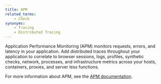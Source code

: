 ```yaml
---
title: APM
related_terms:
    - Check
synonyms:
    - Tracing
    - Distributed Tracing
---
```

Application Performance Monitoring (APM) monitors requests, errors, and latency in your application. Add distributed traces throughout your application to correlate to browser sessions, logs, profiles, synthetic checks, network, processes, and infrastructure metrics across your hosts, containers, proxies, and server less functions.  

For more information about APM, see the <a href='/tracing'>APM documentation</a>.